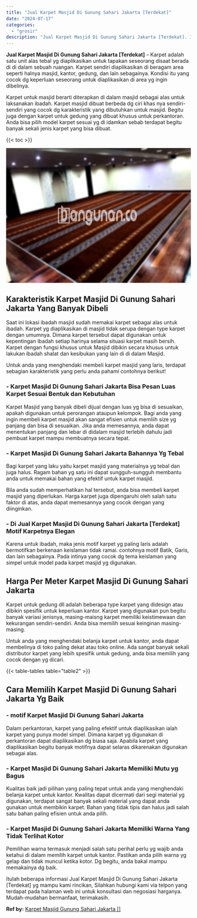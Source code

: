 ```yaml
---
title: "Jual Karpet Masjid Di Gunung Sahari Jakarta [Terdekat]"
date: "2024-07-17"
categories: 
  - "grosir"
description: "Jual Karpet Masjid Di Gunung Sahari Jakarta [Terdekat]. Itulah beberapa informasi Jual Karpet Masjid Di Gunung Sahari Jakarta [Terdekat] yg mampu kami rinc..."
---
```


**Jual Karpet Masjid Di Gunung Sahari Jakarta \[Terdekat\]** – Karpet adalah satu unit alas tebal yg diaplikasikan untuk tapakan seseorang disaat berada di di dalam sebuah ruangan. Karpet sendiri diaplikasikan di beragam area seperti halnya masjid, kantor, gedung, dan lain sebagainya. Kondisi itu yang cocok dg keperluan seseorang untuk diaplikasikan di area yg ingin dibelinya.

Karpet untuk masjid berarti diterapkan di dalam masjid sebagai alas untuk laksanakan ibadah. Karpet masjid dibuat berbeda dg ciri khas nya sendiri-sendiri yang cocok dg karakteristik yang dibutuhkan untuk masjid. Begitu juga dengan karpet untuk gedung yang dibuat khusus untuk perkantoran. Anda bisa pilih model karpet sesuai yg di idamkan sebab terdapat begitu banyak sekali jenis karpet yang bisa dibuat.

{{< toc >}}

![Jual Karpet Masjid Di Gunung Sahari Jakarta [Terdekat]](/images/grosir-karpet-murah-71.png)

## Karakteristik Karpet Masjid Di Gunung Sahari Jakarta Yang Banyak Dibeli

Saat ini lokasi ibadah masjid sudah memakai karpet sebagai alas untuk ibadah. Karpet yg diaplikasikan di masjid tidak serupa dengan type karpet dengan umumnya. Dimana karpet tersebut dapat digunakan untuk kepentingan ibadah setiap harinya selama situasi karpet masih bersih. Karpet dengan fungsi khusus untuk Masjid dibikin secara khusus untuk lakukan ibadah shalat dan kesibukan yang lain di di dalam Masjid.

Untuk anda yang menghendaki membeli karpet masjid yang laris, terdapat sebagian karakteristik yang perlu anda pahami contohnya berikut!

### \- Karpet Masjid Di Gunung Sahari Jakarta Bisa Pesan Luas Karpet Sesuai Bentuk dan Kebutuhan

Karpet Masjid yang banyak dibeli dijual dengan luas yg bisa di sesuaikan, apakah digunakan untuk perorangan ataupun kelompok. Bagi anda yang ingin membeli karpet masjid akan sangat efisien untuk memliih size yg panjang dan bisa di sesuaikan. Jika anda memesannya, anda dapat menentukan panjang dan lebar di didalam masjid terlebih dahulu jadi pembuat karpet mampu membuatnya secara tepat.

### \- Karpet Masjid Di Gunung Sahari Jakarta Bahannya Yg Tebal

Bagi karpet yang laku yaitu karpet masjid yang materialnya yg tebal dan juga halus. Ragam bahan yg satu ini dapat sungguh-sungguh membantu anda untuk memakai bahan yang efektif untuk karpet masjid.

Bila anda sudah memperhatikan hal tersebut, anda bisa membeli karpet masjid yang diperlukan. Harga karpet juga dipengaruhi oleh salah satu faktor di atas, anda dapat memesannya yang cocok dengan yang diinginkan.

### \- Di Jual Karpet Masjid Di Gunung Sahari Jakarta \[Terdekat\] Motif Karpetnya Elegan

Karena untuk ibadah, maka jenis motif karpet yg paling laris adalah bermotifkan berkenaan keislaman tidak ramai. contohnya motif Batik, Garis, dan lain sebagainya. Pada intinya yang cocok dg tema keislaman yang simpel untuk model pada karpet masjid yg digunakan.

## Harga Per Meter Karpet Masjid Di Gunung Sahari Jakarta

Karpet untuk gedung dll adalah beberapa type karpet yang didesign atau dibikin spesifik untuk keperluan kantor. Karpet yang digunakan pun begitu banyak variasi jenisnya, masing-maisng karpet memiliki keistimewaan dan kekurangan sendiri-sendiri. Anda bisa memilih sesuai keinginan masing-masing.

Untuk anda yang menghendaki belanja karpet untuk kantor, anda dapat membelinya di toko paling dekat atau toko online. Ada sangat banyak sekali distributor karpet yang lebih spesifik untuk gedung, anda bisa memilih yang cocok dengan yg dicari.

{{< table-tables table="table2" >}}

## Cara Memilih Karpet Masjid Di Gunung Sahari Jakarta Yg Baik

### \- motif Karpet Masjid Di Gunung Sahari Jakarta

Dalam perkantoran, karpet yang paling efektif untuk diaplikasikan ialah karpet yang punya model simpel. Dimana karpet yg digunakan di perkantoran dapat diaplikasikan dg biasa saja. Apabila karpet yang diaplikasikan begitu banyak motifnya dapat selaras dikarenakan digunakan sebagai alas.

### \- Karpet Masjid Di Gunung Sahari Jakarta Memiliki Mutu yg Bagus

Kualitas baik jadi pilihan yang paling tepat untuk anda yang menghendaki belanja karpet untuk kantor. Kwalitas dapat dicermati dari segi material yg digunakan, terdapat sangat banyak sekali material yang dapat anda gunakan untuk membikin karpet. Bahan yang tidak tipis dan halus jadi salah satu bahan paling efisien untuk anda pilih.

### \- Karpet Masjid Di Gunung Sahari Jakarta Memiliki Warna Yang Tidak Terlihat Kotor

Pemilihan warna termasuk menjadi salah satu perihal perlu yg wajib anda ketahui di dalam memilih karpet untuk kantor. Pastikan anda pilih warna yg gelap dan tidak muncul ketika kotor. Dg begitu, anda bakal mampu memakainya dg baik.

Itulah beberapa informasi Jual Karpet Masjid Di Gunung Sahari Jakarta \[Terdekat\] yg mampu kami rincikan, Silahkan hubungi kami via telpon yang terdapat pada halaman web ini untuk konsultasi dan negosiasi harganya. Mudah-mudahan bermanfaat, terimakasih.

**Ref by:**  [Karpet Masjid Gunung Sahari Jakarta []](https://id.wikipedia.org/wiki/Karpet)
